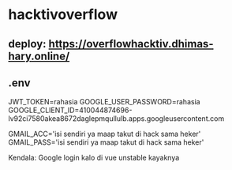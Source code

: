 # hacktivoverflow
deploy: https://overflowhacktiv.dhimas-hary.online/
---
.env
---
JWT_TOKEN=rahasia
GOOGLE_USER_PASSWORD=rahasia
GOOGLE_CLIENT_ID=410044874696-lv92ci7580akea8672daglepmqullulb.apps.googleusercontent.com

GMAIL_ACC='isi sendiri ya maap takut di hack sama heker'
GMAIL_PASS='isi sendiri ya maap takut di hack sama heker'

Kendala:
Google login kalo di vue unstable kayaknya

